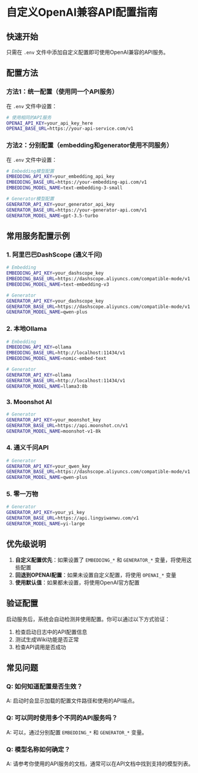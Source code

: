 # 自定义OpenAI兼容API配置指南

## 快速开始

只需在 `.env` 文件中添加自定义配置即可使用OpenAI兼容的API服务。

## 配置方法

### 方法1：统一配置（使用同一个API服务）

在 `.env` 文件中设置：
```bash
# 使用相同的API服务
OPENAI_API_KEY=your_api_key_here
OPENAI_BASE_URL=https://your-api-service.com/v1
```

### 方法2：分别配置（embedding和generator使用不同服务）

在 `.env` 文件中设置：
```bash
# Embedding模型配置
EMBEDDING_API_KEY=your_embedding_api_key
EMBEDDING_BASE_URL=https://your-embedding-api.com/v1
EMBEDDING_MODEL_NAME=text-embedding-3-small

# Generator模型配置
GENERATOR_API_KEY=your_generator_api_key
GENERATOR_BASE_URL=https://your-generator-api.com/v1
GENERATOR_MODEL_NAME=gpt-3.5-turbo
```

## 常用服务配置示例

### 1. 阿里巴巴DashScope (通义千问)
```bash
# Embedding
EMBEDDING_API_KEY=your_dashscope_key
EMBEDDING_BASE_URL=https://dashscope.aliyuncs.com/compatible-mode/v1
EMBEDDING_MODEL_NAME=text-embedding-v3

# Generator
GENERATOR_API_KEY=your_dashscope_key
GENERATOR_BASE_URL=https://dashscope.aliyuncs.com/compatible-mode/v1
GENERATOR_MODEL_NAME=qwen-plus
```

### 2. 本地Ollama
```bash
# Embedding
EMBEDDING_API_KEY=ollama
EMBEDDING_BASE_URL=http://localhost:11434/v1
EMBEDDING_MODEL_NAME=nomic-embed-text

# Generator
GENERATOR_API_KEY=ollama
GENERATOR_BASE_URL=http://localhost:11434/v1
GENERATOR_MODEL_NAME=llama3:8b
```

### 3. Moonshot AI
```bash
# Generator
GENERATOR_API_KEY=your_moonshot_key
GENERATOR_BASE_URL=https://api.moonshot.cn/v1
GENERATOR_MODEL_NAME=moonshot-v1-8k
```

### 4. 通义千问API
```bash
# Generator
GENERATOR_API_KEY=your_qwen_key
GENERATOR_BASE_URL=https://dashscope.aliyuncs.com/compatible-mode/v1
GENERATOR_MODEL_NAME=qwen-plus
```

### 5. 零一万物
```bash
# Generator
GENERATOR_API_KEY=your_yi_key
GENERATOR_BASE_URL=https://api.lingyiwanwu.com/v1
GENERATOR_MODEL_NAME=yi-large
```

## 优先级说明

1. **自定义配置优先**：如果设置了 `EMBEDDING_*` 和 `GENERATOR_*` 变量，将使用这些配置
2. **回退到OPENAI配置**：如果未设置自定义配置，将使用 `OPENAI_*` 变量
3. **使用默认值**：如果都未设置，将使用OpenAI官方配置

## 验证配置

启动服务后，系统会自动检测并使用配置。你可以通过以下方式验证：

1. 检查启动日志中的API配置信息
2. 测试生成Wiki功能是否正常
3. 检查API调用是否成功

## 常见问题

### Q: 如何知道配置是否生效？
A: 启动时会显示加载的配置文件路径和使用的API端点。

### Q: 可以同时使用多个不同的API服务吗？
A: 可以，通过分别配置 `EMBEDDING_*` 和 `GENERATOR_*` 变量。

### Q: 模型名称如何确定？
A: 请参考你使用的API服务的文档，通常可以在API文档中找到支持的模型列表。